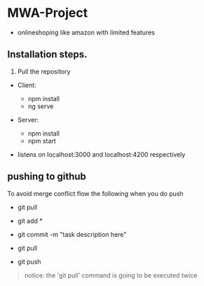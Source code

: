 # MWA-Project
- onlineshoping like amazon with limited features

## Installation steps.

1. Pull the repository

- Client: 
  - npm install 
  - ng serve

- Server: 
  - npm install
  - npm start

- listens on localhost:3000 and localhost:4200 respectively


## pushing to github 
To avoid merge conflict flow the following when you do push

- git pull

- git add *
- git commit -m "task description here"

- git pull   

- git push


>notice: the 'git pull' command is going to be executed twice 